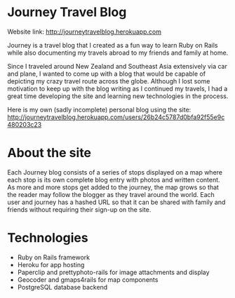 Journey Travel Blog
===========

Website link: http://journeytravelblog.herokuapp.com

Journey is a travel blog that I created as a fun way to learn Ruby on Rails while also documenting my travels abroad to my friends and family at home.

Since I traveled around New Zealand and Southeast Asia extensively via car and plane, I wanted to come up with a blog that would be capable of depicting my crazy travel route across the globe. Although I lost some motivation to keep up with the blog writing as I continued my travels, I had a great time developing the site and learning new technologies in the process.

Here is my own (sadly incomplete) personal blog using the site: http://journeytravelblog.herokuapp.com/users/26b24c5787d0bfa92f55e9c480203c23

About the site
===========

Each Journey blog consists of a series of stops displayed on a map where each stop is its own complete blog entry with photos and written content. As more and more stops get added to the journey, the map grows so that the reader may follow the blogger as they travel around the world. Each user and journey has a hashed URL so that it can be shared with family and friends without requiring their sign-up on the site.

Technologies
===========
- Ruby on Rails framework
- Heroku for app hosting
- Paperclip and prettyphoto-rails for image attachments and display
- Geocoder and gmaps4rails for map components
- PostgreSQL database backend


